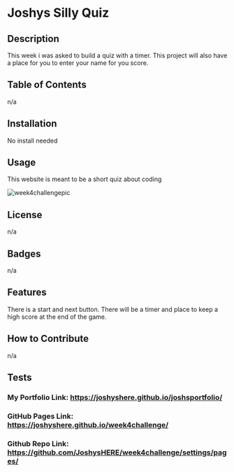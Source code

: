 # Joshys Silly Quiz

## Description
This week i was asked to build a quiz with a timer. This project will also have a place for you to enter your name for you score.
## Table of Contents 
n/a
## Installation
No install needed
## Usage

This website is meant to be a short quiz about coding

![week4challengepic](https://github.com/JoshysHERE/week4challenge/assets/141682993/0ae6ac49-24f3-4822-8696-8ec7b7a73eb7)
## License
n/a
## Badges
n/a
## Features
There is a start and next button. There will be a timer and place to keep a high score at the end of the game.
## How to Contribute
n/a
## Tests

### My Portfolio Link:  https://joshyshere.github.io/joshsportfolio/

### GitHub Pages Link:   https://joshyshere.github.io/week4challenge/
### Github Repo Link:  https://github.com/JoshysHERE/week4challenge/settings/pages/
